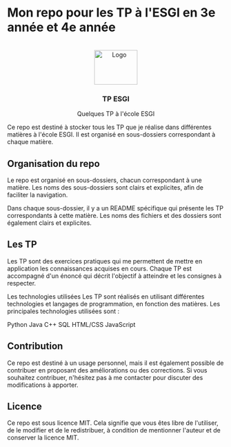 # Mon repo pour les TP à l'ESGI en 3e année et 4e année

<!-- PROJECT LOGO -->
<br />
<div align="center">
  <a href="https://github.com/nico-vrn/TP-ESGI">
    <img src="images/logo.png" alt="Logo" width="100" height="80">
  </a>

  <h3 align="center">TP ESGI</h3>

  <p align="center">
    Quelques TP à l'école ESGI
    <br />
   </p>
</div>

Ce repo est destiné à stocker tous les TP que je réalise dans différentes matières à l'école ESGI. Il est organisé en sous-dossiers correspondant à chaque matière.

## Organisation du repo
Le repo est organisé en sous-dossiers, chacun correspondant à une matière. Les noms des sous-dossiers sont clairs et explicites, afin de faciliter la navigation.

Dans chaque sous-dossier, il y a un README spécifique qui présente les TP correspondants à cette matière. Les noms des fichiers et des dossiers sont également clairs et explicites.

## Les TP
Les TP sont des exercices pratiques qui me permettent de mettre en application les connaissances acquises en cours. Chaque TP est accompagné d'un énoncé qui décrit l'objectif à atteindre et les consignes à respecter.

Les technologies utilisées
Les TP sont réalisés en utilisant différentes technologies et langages de programmation, en fonction des matières. Les principales technologies utilisées sont :

Python
Java
C++
SQL
HTML/CSS
JavaScript

## Contribution
Ce repo est destiné à un usage personnel, mais il est également possible de contribuer en proposant des améliorations ou des corrections. Si vous souhaitez contribuer, n'hésitez pas à me contacter pour discuter des modifications à apporter.

## Licence
Ce repo est sous licence MIT. Cela signifie que vous êtes libre de l'utiliser, de le modifier et de le redistribuer, à condition de mentionner l'auteur et de conserver la licence MIT.
